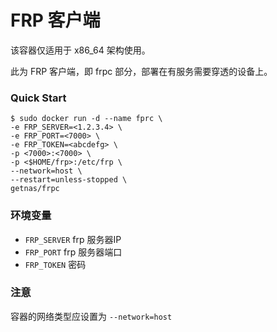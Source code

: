 # FRP 客户端
该容器仅适用于 x86_64 架构使用。

此为 FRP 客户端，即 frpc 部分，部署在有服务需要穿透的设备上。

### Quick Start

```shell
$ sudo docker run -d --name fprc \
-e FRP_SERVER=<1.2.3.4> \
-e FRP_PORT=<7000> \
-e FRP_TOKEN=<abcdefg> \
-p <7000>:<7000> \
-p <$HOME/frp>:/etc/frp \
--network=host \
--restart=unless-stopped \
getnas/frpc
```

### 环境变量

- `FRP_SERVER` frp 服务器IP
- `FRP_PORT` frp 服务器端口
- `FRP_TOKEN` 密码

### 注意

容器的网络类型应设置为 `--network=host`